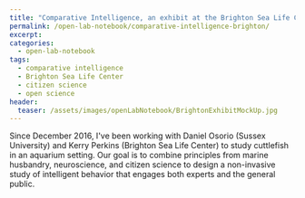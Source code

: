 ```yaml
---
title: "Comparative Intelligence, an exhibit at the Brighton Sea Life Center"
permalink: /open-lab-notebook/comparative-intelligence-brighton/
excerpt: 
categories:
  - open-lab-notebook
tags:
  - comparative intelligence
  - Brighton Sea Life Center
  - citizen science
  - open science
header:
  teaser: /assets/images/openLabNotebook/BrightonExhibitMockUp.jpg
---
```


Since December 2016, I've been working with Daniel Osorio (Sussex University) and Kerry Perkins (Brighton Sea Life Center) to study cuttlefish in an aquarium setting. Our goal is to combine principles from marine husbandry, neuroscience, and citizen science to design a non-invasive study of intelligent behavior that engages both experts and the general public. 
